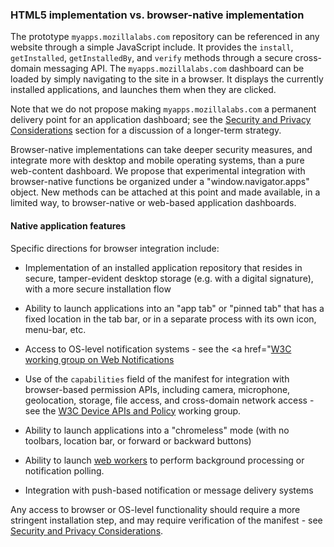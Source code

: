 ### HTML5 implementation vs. browser-native implementation

The prototype `myapps.mozillalabs.com` repository can be referenced in any website through a simple JavaScript include.  It provides the `install`, `getInstalled`, `getInstalledBy`, and `verify` methods through a secure cross-domain messaging API.    The `myapps.mozillalabs.com` dashboard can be loaded by simply navigating to the site in a browser.  It displays the currently installed applications, and launches them when they are clicked.

Note that we do not propose making `myapps.mozillalabs.com` a permanent delivery point for an application dashboard; see the <a href="security.html">Security and Privacy Considerations</a> section for a discussion of a longer-term strategy.

Browser-native implementations can take deeper security measures, and integrate more with desktop and mobile operating systems, than a pure web-content dashboard.  We propose that experimental integration with browser-native functions be organized under a "window.navigator.apps" object.  New methods can be attached at this point and made available, in a limited way, to browser-native or web-based application dashboards.  


#### Native application features
Specific directions for browser integration include:

* Implementation of an installed application repository that resides in secure, tamper-evident desktop storage (e.g. with a digital signature), with a more secure installation flow

* Ability to launch applications into an "app tab" or "pinned tab" that has a fixed location in the tab bar, or in a separate process with its own icon, menu-bar, etc.

* Access to OS-level notification systems - see the <a href="<a href="http://www.w3.org/2010/web-notifications/">W3C working group on Web Notifications</a>

* Use of the `capabilities` field of the manifest for integration with browser-based permission APIs, including camera, microphone, geolocation, storage, file access, and cross-domain network access - see the <a href="http://www.w3.org/2009/dap/">W3C Device APIs and Policy</a> working group.

* Ability to launch applications into a "chromeless" mode (with no toolbars, location bar, or forward or backward buttons)

* Ability to launch <a href="http://www.whatwg.org/specs/web-workers/current-work/">web workers</a> to perform background processing or notification polling.

* Integration with push-based notification or message delivery systems

Any access to browser or OS-level functionality should require a more stringent installation step, and may require verification of the manifest - see <a href="security.html">Security and Privacy Considerations</a>.
